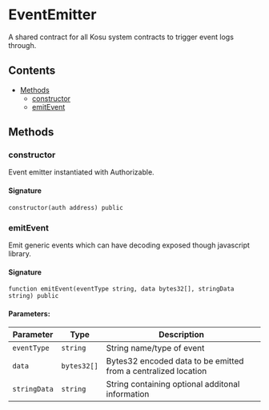 # EventEmitter

A shared contract for all Kosu system contracts to trigger event logs through.

## Contents

-   [Methods](undefined)
    -   [constructor](#constructor)
    -   [emitEvent](#emitevent)

## Methods

### constructor

Event emitter instantiated with Authorizable.

#### Signature

```solidity
constructor(auth address) public
```

### emitEvent

Emit generic events which can have decoding exposed though javascript library.

#### Signature

```solidity
function emitEvent(eventType string, data bytes32[], stringData string) public
```

#### Parameters:

| Parameter    | Type        | Description                                                    |
| ------------ | ----------- | -------------------------------------------------------------- |
| `eventType`  | `string`    | String name/type of event                                      |
| `data`       | `bytes32[]` | Bytes32 encoded data to be emitted from a centralized location |
| `stringData` | `string`    | String containing optional additonal information               |
